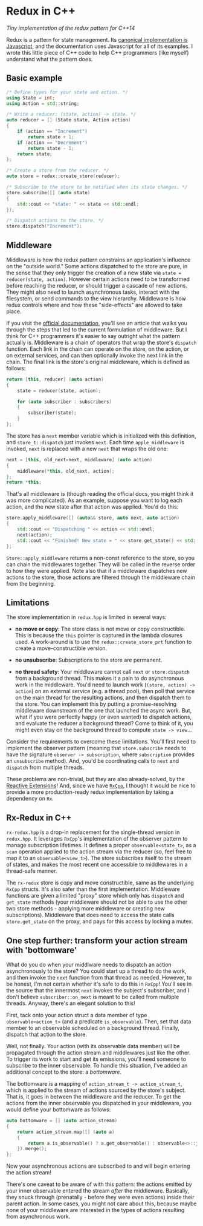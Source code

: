 # Redux in C++
_Tiny implementation of the redux pattern for C++14_

Redux is a pattern for state management. Its [canonical implementation is Javascript](https://redux.js.org), and the documentation uses Javascript for all of its examples. I wrote this little piece of C++ code to help C++ programmers (like myself) understand what the pattern does.


## Basic example
```C++
/* Define types for your state and action. */
using State = int;
using Action = std::string;

/* Write a reducer: (state, action) -> state. */
auto reducer = [] (State state, Action action)
{
    if (action == "Increment")
        return state + 1;
    if (action == "Decrement")
        return state - 1;
    return state;
};

/* Create a store from the reducer. */
auto store = redux::create_store(reducer);

/* Subscribe to the store to be notified when its state changes. */
store.subscribe([] (auto state)
{
    std::cout << "state: " << state << std::endl;
});

/* Dispatch actions to the store. */
store.dispatch("Increment");
```


## Middleware
Middleware is how the redux pattern constrains an application's influence on the "outside world." Some actions dispatched to the store are pure, in the sense that they only trigger the creation of a new state via `state = reducer(state, action)`. However certain actions need to be transformed before reaching the reducer, or should trigger a cascade of new actions. They might also need to launch asynchronous tasks, interact with the filesystem, or send commands to the view hierarchy. Middleware is how redux controls where and how these "side-effects" are allowed to take place.

If you visit the [official documentation](https://redux.js.org/advanced/middleware#middleware), you'll see an article that walks you through the steps that led to the current formulation of middleware. But I think for C++ programmers it's easier to say outright what the pattern actually is. Middleware is a chain of operators that wrap the store's `dispatch` function. Each link in the chain can operate on the store, on the action, or on external services, and can then optionally invoke the next link in the chain. The final link is the store's original middleware, which is defined as follows:

```C++
return [this, reducer] (auto action)
{
    state = reducer(state, action);

    for (auto subscriber : subscribers)
    {
        subscriber(state);
    }
};
```

The store has a `next` member variable which is initialized with this definition, and `store_t::dispatch` just invokes `next`. Each time `apple_middleware` is invoked, `next` is replaced with a new `next` that wraps the old one:

```C++
next = [this, old_next=next, middleware] (auto action)
{
    middleware(*this, old_next, action);
};
return *this;
```

That's all middleware is (though reading the official docs, you might think it was more complicated). As an example, suppose you want to log each action, and the new state after that action was applied. You'd do this:

```C++
store.apply_middleware([] (auto&& store, auto next, auto action)
{
    std::cout << "Dispatching " << action << std::endl;
    next(action);
    std::cout << "Finished! New state = " << store.get_state() << std::endl;
};
```

`Store::apply_middleware` returns a non-const reference to the store, so you can chain the middlewares together. They will be called in the reverse order to how they were applied. Note also that if a middleware dispatches new actions to the store, those actions are filtered through the middleware chain from the beginning.


## Limitations
The store implementation in `redux.hpp` is limited in several ways:

- __no move or copy__: The store class is not move or copy constructible. This is because the `this` pointer is captured in the lambda closures used. A work-around is to use the `redux::create_store_prt` function to create a move-constructible version.

- __no unsubscribe__: Subscriptions to the store are permanent.

- __no thread safety__: Your middleware cannot call `next` or `store.dispatch` from a background thread. This makes it a pain to do asynchronous work in the middleware. You'd need to launch work (`(store, action) -> action`) on an external service (e.g. a thread pool), then poll that service on the main thread for the resulting actions, and then dispatch them to the store. You can implement this by putting a promise-resolving middleware downstream of the one that launched the async work. But, what if you were perfectly happy (or even wanted) to dispatch actions, and evaluate the reducer a background thread? Come to think of it, you might even stay on the background thread to compute `state -> view`...

Consider the requirements to overcome these limitations. You'll first need to implement the observer pattern (meaning that `store.subscribe` needs to have the signature `observer -> subscription`, where `subscription` provides an `unsubscribe` method). And, you'd be coordinating calls to `next` and `dispatch` from multiple threads.

These problems are non-trivial, but they are also already-solved, by the [Reactive Extensions](http://reactivex.io)! And, since we have [`RxCpp`](https://github.com/ReactiveX/RxCpp), I thought it would be nice to provide a more production-ready redux implementation by taking a dependency on `Rx`.


## Rx-Redux in C++
`rx-redux.hpp` is a drop-in replacement for the single-thread version in `redux.hpp`. It leverages `RxCpp`'s implementation of the observer pattern to manage subscription lifetimes. It defines a proper `observable<state_t>`, as a `scan` operation applied to the action stream via the reducer (so, feel free to map it to an `observable<view_t>`). The store subscribes itself to the stream of states, and makes the most recent one accessible to middlewares in a thread-safe manner.

The `rx-redux` store is copy and move constructible, same as the underlying `RxCpp` structs. It's also safer than the first implementation. Middleware functions are given a limited "proxy" store which only has `dispatch` and `get_state` methods (your middleware should not be able to use the other two store methods - applying more middleware or creating new subscriptions). Middleware that does need to access the state calls `store.get_state` on the proxy, and pays for this access by locking a mutex.


## One step further: transform your action stream with 'bottomware'
What do you do when your middlware needs to dispatch an action asynchronously to the store? You could start up a thread to do the work, and then invoke the `next` function from that thread as needed. However, to be honest, I'm not certain whether it's safe to do this in `RxCpp`! You'll see in the source that the innermost `next` invokes the subject's subscriber, and I don't believe `subscriber::on_next` is meant to be called from multiple threads. Anyway, there's an elegant solution to this!

First, tack onto your action struct a data member of type `observable<action_t>` (and a predicate `is_observable`). Then, set that data member to an observable scheduled on a background thread. Finally, dispatch that action to the store.

Well, not finally. Your action (with its observable data member) will be propagated through the action stream and middlewares just like the other. To trigger its work to start and get its emissions, you'll need someone to subscribe to the inner observable. To handle this situation, I've added an additional concept to the store: a _bottomware_.

The bottomware is a mapping of `action_stream_t -> action_stream_t`, which is applied to the stream of actions sourced by the store's subject. That is, it goes in between the middleware and the reducer. To get the actions from the inner observable you dispatched in your middleware, you would define your bottomware as follows:

```C++
auto bottomware = [] (auto action_stream)
{
    return action_stream.map([] (auto a)
    {
        return a.is_observable() ? a.get_observable() : observable<>::just(a);
    }).merge();
};
```
Now your asynchronous actions are subscribed to and will begin entering the action stream!

There's one caveat to be aware of with this pattern: the actions emitted by your inner observable entered the stream _after_ the middleware. Basically, they snuck through (prenatally - before they were even actions) inside their parent action. In some cases, you might not care about this, because maybe none of your middleware are interested in the types of actions resulting from asynchronous work.